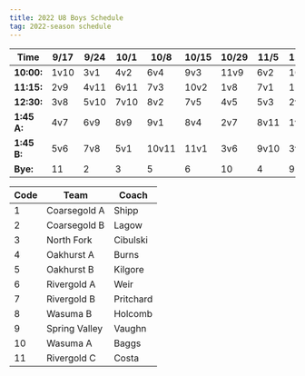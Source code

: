 ```yaml
---
title: 2022 U8 Boys Schedule
tag: 2022-season schedule
---
```


| Time        | 9/17    | 9/24  | 10/1  | 10/8  | 10/15 | 10/29 | 11/5  | 11/12 | 11/19
|-------------|---------|-------|-------|-------|-------|-------|-------|-------|-------
| **10:00:**  | 1v10    | 3v1   | 4v2   | 6v4   | 9v3   | 11v9  | 6v2   | 10v8  | 8v6
| **11:15:**  | 2v9     | 4v11  | 6v11  | 7v3   | 10v2  | 1v8   | 7v1   | 11v7  | 10v4 
| **12:30:**  | 3v8     | 5v10  | 7v10  | 8v2   | 7v5   | 4v5   | 5v3   | 2v5   | 9v5
| **1:45 A:** | 4v7     | 6v9   | 8v9   | 9v1   | 8v4   | 2v7   | 8v11  | 1v6   | 11v3
| **1:45 B:** | 5v6     | 7v8   | 5v1   | 10v11 | 11v1  | 3v6   | 9v10  | 3v4   | 1v2
| **Bye:**    | 11      | 2     | 3     | 5     | 6     | 10    | 4     | 9     | 7


| Code  | Team            | Coach                         
|-------|-----------------|---------------
| 1     | Coarsegold A    | Shipp
| 2     | Coarsegold B    | Lagow
| 3     | North Fork      | Cibulski
| 4     | Oakhurst A      | Burns
| 5     | Oakhurst B      | Kilgore
| 6     | Rivergold A     | Weir
| 7     | Rivergold B     | Pritchard
| 8     | Wasuma B        | Holcomb
| 9     | Spring Valley   | Vaughn
| 10    | Wasuma A        | Baggs
| 11    | Rivergold C     | Costa
